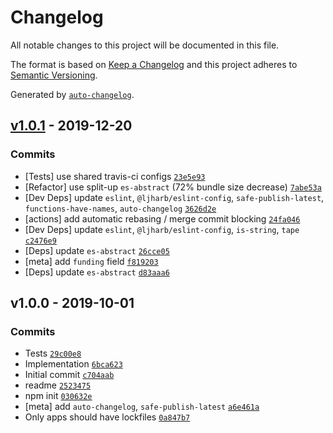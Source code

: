 # Changelog

All notable changes to this project will be documented in this file.

The format is based on [Keep a Changelog](https://keepachangelog.com/en/1.0.0/)
and this project adheres to [Semantic Versioning](https://semver.org/spec/v2.0.0.html).

Generated by [`auto-changelog`](https://github.com/CookPete/auto-changelog).

## [v1.0.1](https://github.com/es-shims/Array.prototype.reduceRight/compare/v1.0.0...v1.0.1) - 2019-12-20

### Commits

- [Tests] use shared travis-ci configs [`23e5e93`](https://github.com/es-shims/Array.prototype.reduceRight/commit/23e5e93bdb10740c8fc9efaf1870afeb337ffaab)
- [Refactor] use split-up `es-abstract` (72% bundle size decrease) [`7abe53a`](https://github.com/es-shims/Array.prototype.reduceRight/commit/7abe53adc066f5bedde23941fc6365e4f88edaef)
- [Dev Deps] update `eslint`, `@ljharb/eslint-config`, `safe-publish-latest`, `functions-have-names`, `auto-changelog` [`3626d2e`](https://github.com/es-shims/Array.prototype.reduceRight/commit/3626d2e5aeaf7aced7cd86654f2a120e0f04be40)
- [actions] add automatic rebasing / merge commit blocking [`24fa046`](https://github.com/es-shims/Array.prototype.reduceRight/commit/24fa046b2cd250f1a9738bffede4cc82eceb1538)
- [Dev Deps] update `eslint`, `@ljharb/eslint-config`, `is-string`, `tape` [`c2476e9`](https://github.com/es-shims/Array.prototype.reduceRight/commit/c2476e9f265ac1c143637a76a3fc6f33f1235ef3)
- [Deps] update `es-abstract` [`26cce05`](https://github.com/es-shims/Array.prototype.reduceRight/commit/26cce05cce67a7964bce3cbbeb3a2116e0ea92c8)
- [meta] add `funding` field [`f819203`](https://github.com/es-shims/Array.prototype.reduceRight/commit/f81920388834ff513854db8fd81cb30d110582e7)
- [Deps] update `es-abstract` [`d83aaa6`](https://github.com/es-shims/Array.prototype.reduceRight/commit/d83aaa61c4f1cb67ea1b67b5f1aa2f9d556cb421)

## v1.0.0 - 2019-10-01

### Commits

- Tests [`29c00e8`](https://github.com/es-shims/Array.prototype.reduceRight/commit/29c00e89edfd8d080c66a880d5a39dbcf8f209d2)
- Implementation [`6bca623`](https://github.com/es-shims/Array.prototype.reduceRight/commit/6bca6234f0fdd10882d526874749c5db8e466cd3)
- Initial commit [`c704aab`](https://github.com/es-shims/Array.prototype.reduceRight/commit/c704aabe1f004700e4dca5b19668df7aba95fe73)
- readme [`2523475`](https://github.com/es-shims/Array.prototype.reduceRight/commit/2523475e0f361a03de56e9aa48a5f6f0c671a2b3)
- npm init [`030632e`](https://github.com/es-shims/Array.prototype.reduceRight/commit/030632ebd89cc39b887dcb18307b63561d095d77)
- [meta] add `auto-changelog`, `safe-publish-latest` [`a6e461a`](https://github.com/es-shims/Array.prototype.reduceRight/commit/a6e461aee03f4edb9efa3ab89d95311f37e12e21)
- Only apps should have lockfiles [`0a847b7`](https://github.com/es-shims/Array.prototype.reduceRight/commit/0a847b7e8ff2cbf6f4dd57c4dc4063774e11b327)

